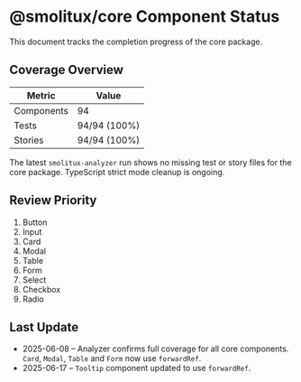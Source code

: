 # @smolitux/core Component Status

This document tracks the completion progress of the core package.

## Coverage Overview

| Metric      | Value                |
|-------------|----------------------|
| Components  | 94                   |
| Tests       | 94/94 (100%)         |
| Stories     | 94/94 (100%)         |

The latest `smolitux-analyzer` run shows no missing test or story files for the core package. TypeScript strict mode cleanup is ongoing.

## Review Priority

1. Button
2. Input
3. Card
4. Modal
5. Table
6. Form
7. Select
8. Checkbox
9. Radio

## Last Update

- 2025-06-08 – Analyzer confirms full coverage for all core components. `Card`, `Modal`, `Table` and `Form` now use `forwardRef`.
- 2025-06-17 – `Tooltip` component updated to use `forwardRef`.
